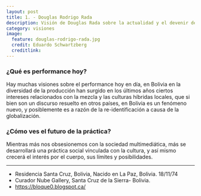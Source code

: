 ```yaml
---
layout: post
title: 1. - Douglas Rodrigo Rada
description: Visión de Douglas Rada sobre la actualidad y el devenir de la performance.
category: visiones
image:
  feature: douglas-rodrigo-rada.jpg
  credit: Eduardo Schwartzberg
  creditlink:
---
```


### ¿Qué es performance hoy?

Hay muchas visiones sobre el performance hoy en día, en Bolivia en la diversidad de la producción han surgido en los últimos años ciertos intereses relacionados con la mezcla y las culturas híbridas locales, que si bien son un discurso resuelto en otros países, en Bolivia es un fenómeno nuevo, y posiblemente es a razón de la re-identificación a causa de la globalización.

### ¿Cómo ves el futuro de la práctica?

Mientras más nos obsesionemos con la sociedad multimediática, más se desarrollará una práctica social vinculada con la cultura, y así mismo crecerá el interés por el cuerpo, sus límites y posibilidades.

---

* Residencia Santa Cruz, Bolivia, Nacido en La Paz, Bolivia.  18/11/74
* Curador Nube Gallery, Santa Cruz de la Sierra- Bolivia.
* <https://bloque0.blogspot.ca/>
